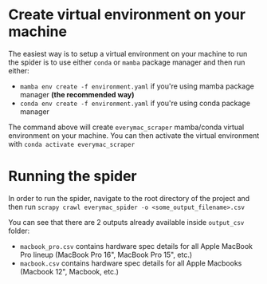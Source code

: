 # Create virtual environment on your machine

The easiest way is to setup a virtual environment on your machine to run the spider is to use either `conda` or `mamba` package manager and then run either:
- `mamba env create -f environment.yaml` if you're using mamba package manager **(the recommended way)**
- `conda env create -f environment.yaml` if you're using conda package manager

The command above will create `everymac_scraper` mamba/conda virtual environment on your machine. You can then activate the virtual environment with `conda activate everymac_scraper`

# Running the spider

In order to run the spider, navigate to the root directory of the project and then run `scrapy crawl everymac_spider -o <some_output_filename>.csv`

You can see that there are 2 outputs already available inside `output_csv` folder:
- `macbook_pro.csv` contains hardware spec details for all Apple MacBook Pro lineup (MacBook Pro 16", MacBook Pro 15", etc.)
- `macbook.csv` contains hardware spec details for all Apple Macbooks (Macbook 12", Macbook, etc.)

